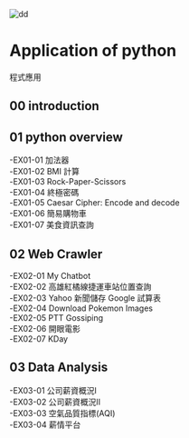 
  ![dd](https://static.wikia.nocookie.net/fictionalgroups/images/9/99/Diamond_Dogs.png/revision/latest/scale-to-width-down/300?cb=20160204011810)
# Application of python
程式應用
## 00 introduction
## 01 python overview
-EX01-01 加法器  
-EX01-02 BMI 計算  
-EX01-03 Rock-Paper-Scissors  
-EX01-04 終極密碼  
-EX01-05 Caesar Cipher: Encode and decode  
-EX01-06 簡易購物車  
-EX01-07 美食資訊查詢  
## 02 Web Crawler
-EX02-01 My Chatbot  
-EX02-02 高雄紅橘線捷運車站位置查詢  
-EX02-03 Yahoo 新聞儲存 Google 試算表    
-EX02-04 Download Pokemon Images    
-EX02-05 PTT Gossiping   
-EX02-06 開眼電影  
-EX02-07 KDay  
## 03 Data Analysis
-EX03-01 公司薪資概況Ⅰ  
-EX03-02 公司薪資概況Ⅱ  
-EX03-03 空氣品質指標(AQI)  
-EX03-04 薪情平台  
